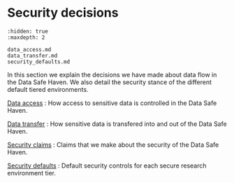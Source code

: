 # Security decisions

```{toctree}
:hidden: true
:maxdepth: 2

data_access.md
data_transfer.md
security_defaults.md
```

In this section we explain the decisions we have made about data flow in the Data Safe Haven.
We also detail the security stance of the different default tiered environments.

[Data access](data_access.md)
: How access to sensitive data is controlled in the Data Safe Haven.

[Data transfer](data_transfer.md)
: How sensitive data is transfered into and out of the Data Safe Haven.

[Security claims](security_claims.md)
: Claims that we make about the security of the Data Safe Haven.

[Security defaults](security_defaults.md)
: Default security controls for each secure research environment tier.
